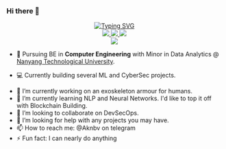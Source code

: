 ### Hi there 👋
<p align="center">
<a href="https://github.com/drkostas">
    <img src="https://readme-typing-svg.demolab.com?font=Georgia&size=18&duration=2000&pause=100&multiline=true&width=500&height=80&lines=Akshay+Narayanan;Engineer+%7C+AI+Enthusiast+%7C+Creative+Developer;AI+%7C+Computer+Vision+%7C+Bots" alt="Typing SVG" />
</a>
<br/>

<a href="https://gkos.dev/Resume.pdf">
    <img src="https://img.shields.io/badge/PDF-CV-red?style=flat-square&logo=adobe">
</a>  
<a href="https://www.linkedin.com/in/akshay-narayanan-b-655a4023a/">
    <img src="https://img.shields.io/badge/-Linkedin-blue?style=flat-square&logo=linkedin">
</a>
<a href="mailto:narayanakshay11@gmail.com">
    <img src="https://img.shields.io/badge/-Email-red?style=flat-square&logo=gmail&logoColor=white">
</a>

<br/> 

<a href="https://github.com/NarayanAkshay11">
    <img src="https://github-stats-alpha.vercel.app/api?username=NarayanAkshay11&cc=22272e&tc=37BCF6&ic=fff&bc=0000">
</a>

</p>

* 📖 Pursuing BE in **Computer Engineering** with Minor in Data Analytics @ [Nanyang Technological University](https://bredesencenter.utk.edu/the-data-science-and-engineering-phd/). 

* 💻 Currently building several ML and CyberSec projects.

- 🔭 I’m currently working on an exoskeleton armour for humans.
- 🌱 I’m currently learning NLP and Neural Networks. I'd like to top it off with Blockchain Building.
- 👯 I’m looking to collaborate on DevSecOps.
- 🤔 I’m looking for help with any projects you may have.
- 📫 How to reach me: @Aknbv on telegram
- ⚡ Fun fact: I can nearly do anything

